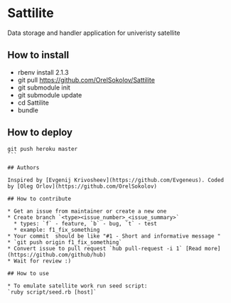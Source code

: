# Sattilite

Data storage and handler application for univeristy satellite

## How to install

* rbenv install 2.1.3
* git pull https://github.com/OrelSokolov/Sattilite
* git submodule init
* git submodule update
* cd Sattilite
* bundle

## How to deploy

````
git push heroku master
```

## Authors

Inspired by [Evgenij Krivosheev](https://github.com/Evgeneus). Coded by [Oleg Orlov](https://github.com/OrelSokolov)

## How to contribute

* Get an issue from maintainer or create a new one
* Create branch `<type><issue_number>_<issue_summary>`
  * types: `f` - feature, `b` - bug, `t` - test
  * example: f1_fix_something
* Your commit  should be like "#1 - Short and informative message "
* `git push origin f1_fix_something`
* Convert issue to pull request `hub pull-request -i 1` [Read more](https://github.com/github/hub)
* Wait for review :)

## How to use

* To emulate satellite work run seed script:
`ruby script/seed.rb [host]`
